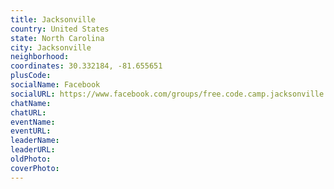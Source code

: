 ```yaml
---
title: Jacksonville
country: United States
state: North Carolina
city: Jacksonville
neighborhood: 
coordinates: 30.332184, -81.655651
plusCode:
socialName: Facebook
socialURL: https://www.facebook.com/groups/free.code.camp.jacksonville.nc
chatName:
chatURL:
eventName:
eventURL:
leaderName:
leaderURL:
oldPhoto: 
coverPhoto:
---
```

